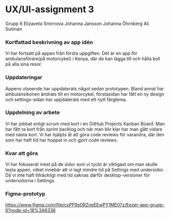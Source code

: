 # UX/UI-assignment 3

Grupp 6
Elizaveta Smirnova
Johanna Jansson
Johanna Öhrnberg
Ali Suliman

### Kortfattad beskrivning av app idén
Vi har fortsatt på appen från första uppgiften. 
Det är en app för ambulansförare(på motorcykel) i Kenya, där de kan lägga till och hålla koll på alla sina resor.

### Uppdateringar
Appens utseende har uppdaterats något sedan prototypen. Bland annat har ambulansikonen ändrats till en motorcykel, förstasidan har fått en ny design och settings-sidan har uppdaterats med ett nytt färgtema.

### Uppdelning av arbete
Vi har jobbat enligt scrum med kort i en GitHub Projects Kanban Board. Man har fått ta kort från sprint backlog och när man blir klar har man gått vidare med nästa kort. Vi har hjälpts åt att göra code reviews för varandra, där den som har haft tid har hoppat in och gjort code reviews.

### Kvar att göra
Vi har fokuserat mest på de sidor som vi tyckt är viktigast om man skulle testa appen, vilket innebär att vi lagt mindre tid på Settings med undersidor. Då vi inte haft tillräckligt med tid saknas därför desktop-versioner för undersidorna i Settings.

### Figma-prototyp

https://www.figma.com/file/cxPP9s0RZneEEwPY1ME07z/Eezer-app-grupp-6?node-id=18%3A6336

